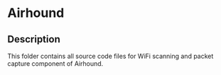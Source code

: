 # Airhound

## Description

This folder contains all source code files for WiFi scanning and packet capture component of Airhound.